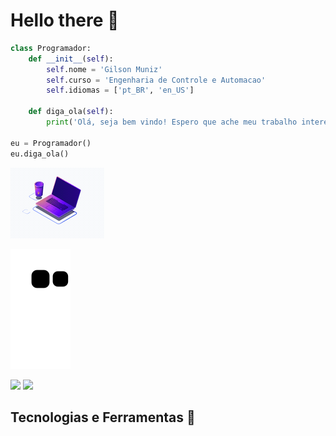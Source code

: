 # Hello there :wave:

``` python
class Programador:
    def __init__(self):
        self.nome = 'Gilson Muniz'
        self.curso = 'Engenharia de Controle e Automacao'
        self.idiomas = ['pt_BR', 'en_US']

    def diga_ola(self):
        print('Olá, seja bem vindo! Espero que ache meu trabalho interessante!')

eu = Programador()
eu.diga_ola()
```
![](https://github.com/GilsonMuniz/GilsonMuniz/blob/main/gifs/computer.gif)

![Snake animation](https://github.com/GilsonMuniz/GilsonMuniz/blob/output/github-contribution-grid-snake.svg)

<div>
    <a href = "mailto:gilsonj725@gmail.com"><img src="https://img.shields.io/badge/Gmail-D14836?style=for-the-badge&logo=gmail&logoColor=white" target="_blank"></a>
    <a href="https://www.linkedin.com/in/GilsonMuniz" target="_blank"><img src="https://img.shields.io/badge/-LinkedIn-%230077B5?style=for-the-badge&logo=linkedin&logoColor=white" target="_blank"></a>   
</div>

## Tecnologias e Ferramentas :wrench:
